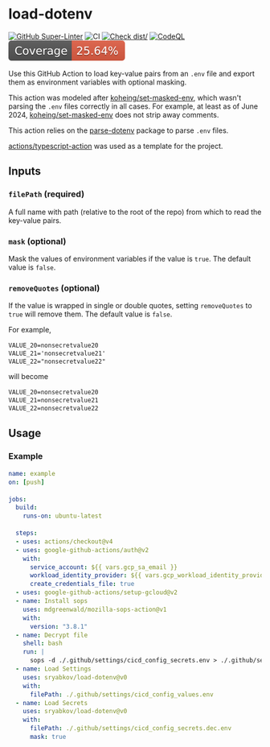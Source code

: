 # load-dotenv

[![GitHub Super-Linter](https://github.com/actions/typescript-action/actions/workflows/linter.yml/badge.svg)](https://github.com/super-linter/super-linter)
![CI](https://github.com/actions/typescript-action/actions/workflows/ci.yml/badge.svg)
[![Check dist/](https://github.com/actions/typescript-action/actions/workflows/check-dist.yml/badge.svg)](https://github.com/actions/typescript-action/actions/workflows/check-dist.yml)
[![CodeQL](https://github.com/actions/typescript-action/actions/workflows/codeql-analysis.yml/badge.svg)](https://github.com/actions/typescript-action/actions/workflows/codeql-analysis.yml)
[![Coverage](./badges/coverage.svg)](./badges/coverage.svg)

Use this GitHub Action to load key-value pairs from an `.env` file and export them as environment variables with optional masking.

This action was modeled after [koheing/set-masked-env], which wasn't parsing the `.env` files correctly in all cases. For example, at least as of June 2024, [koheing/set-masked-env] does not strip away comments.

This action relies on the [parse-dotenv](https://github.com/luqmanoop/parse-dotenv) package to parse `.env` files.

[actions/typescript-action](https://github.com/actions/typescript-action) was used as a template for the project.

## Inputs

### `filePath` (required)

A full name with path (relative to the root of the repo) from which to read the key-value pairs.

### `mask` (optional)

Mask the values of environment variables if the value is `true`. The default value is `false`.

### `removeQuotes` (optional)

If the value is wrapped in single or double quotes, setting `removeQuotes` to `true` will remove them. The default value is `false`.

For example,

```env
VALUE_20=nonsecretvalue20
VALUE_21='nonsecretvalue21'
VALUE_22="nonsecretvalue22"
```

will become

```env
VALUE_20=nonsecretvalue20
VALUE_21=nonsecretvalue21
VALUE_22=nonsecretvalue22
```

## Usage

### Example

```yaml
name: example
on: [push]

jobs:
  build:
    runs-on: ubuntu-latest

  steps:
  - uses: actions/checkout@v4
  - uses: google-github-actions/auth@v2
    with:
      service_account: ${{ vars.gcp_sa_email }}
      workload_identity_provider: ${{ vars.gcp_workload_identity_provider }}
      create_credentials_file: true
  - uses: google-github-actions/setup-gcloud@v2
  - name: Install sops
    uses: mdgreenwald/mozilla-sops-action@v1
    with:
      version: "3.8.1"
  - name: Decrypt file
    shell: bash
    run: |
      sops -d ./.github/settings/cicd_config_secrets.env > ./.github/settings/cicd_config_secrets.dec.env
  - name: Load Settings
    uses: sryabkov/load-dotenv@v0
    with:
      filePath: ./.github/settings/cicd_config_values.env
  - name: Load Secrets
    uses: sryabkov/load-dotenv@v0
    with:
      filePath: ./.github/settings/cicd_config_secrets.dec.env
      mask: true

```

[koheing/set-masked-env]: https://github.com/koheing/set-masked-env
